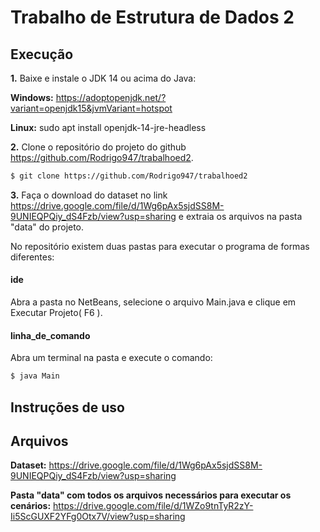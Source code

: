 # Trabalho de Estrutura de Dados 2

## Execução
**1.** Baixe e instale o JDK 14 ou acima do Java: 

**Windows:** https://adoptopenjdk.net/?variant=openjdk15&jvmVariant=hotspot 

**Linux:** sudo apt install openjdk-14-jre-headless

**2.** Clone o repositório do projeto do github https://github.com/Rodrigo947/trabalhoed2.

```bash
$ git clone https://github.com/Rodrigo947/trabalhoed2
```
**3.** Faça o download do dataset no link https://drive.google.com/file/d/1Wg6pAx5sjdSS8M-9UNIEQPQiy_dS4Fzb/view?usp=sharing e extraia os arquivos na pasta "data" do projeto.

No repositório existem duas pastas para executar o programa de formas diferentes: 
#### ide
Abra a pasta no NetBeans, selecione o arquivo Main.java e clique em Executar Projeto( F6 ).

#### linha_de_comando
Abra um terminal na pasta e execute o comando:

```bash
$ java Main
```

## Instruções de uso


## Arquivos

**Dataset:** https://drive.google.com/file/d/1Wg6pAx5sjdSS8M-9UNIEQPQiy_dS4Fzb/view?usp=sharing

**Pasta "data" com todos os arquivos necessários para executar os cenários:** https://drive.google.com/file/d/1WZo9tnTyR2zY-Ii5ScGUXF2YFg0Otx7V/view?usp=sharing
